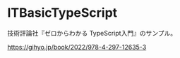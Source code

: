 # ITBasicTypeScript
技術評論社『ゼロからわかる TypeScript入門』のサンプル。

https://gihyo.jp/book/2022/978-4-297-12635-3
